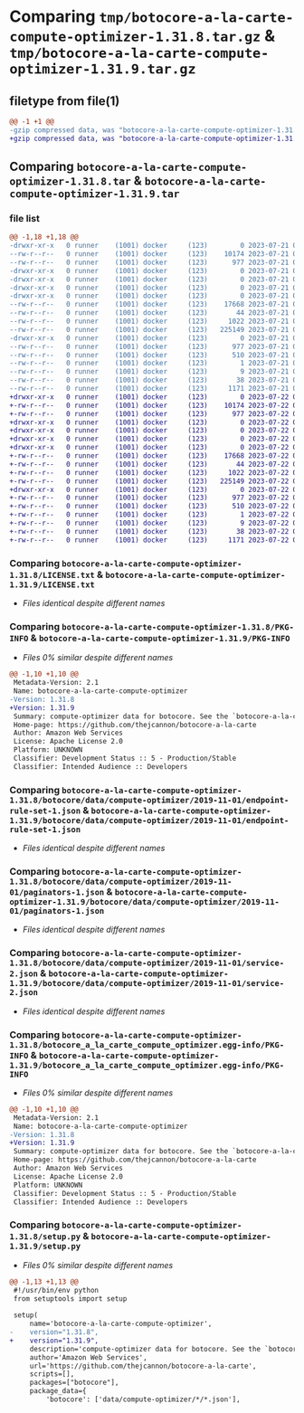 # Comparing `tmp/botocore-a-la-carte-compute-optimizer-1.31.8.tar.gz` & `tmp/botocore-a-la-carte-compute-optimizer-1.31.9.tar.gz`

## filetype from file(1)

```diff
@@ -1 +1 @@
-gzip compressed data, was "botocore-a-la-carte-compute-optimizer-1.31.8.tar", last modified: Fri Jul 21 01:21:18 2023, max compression
+gzip compressed data, was "botocore-a-la-carte-compute-optimizer-1.31.9.tar", last modified: Sat Jul 22 01:20:21 2023, max compression
```

## Comparing `botocore-a-la-carte-compute-optimizer-1.31.8.tar` & `botocore-a-la-carte-compute-optimizer-1.31.9.tar`

### file list

```diff
@@ -1,18 +1,18 @@
-drwxr-xr-x   0 runner    (1001) docker     (123)        0 2023-07-21 01:21:18.822876 botocore-a-la-carte-compute-optimizer-1.31.8/
--rw-r--r--   0 runner    (1001) docker     (123)    10174 2023-07-21 01:21:18.000000 botocore-a-la-carte-compute-optimizer-1.31.8/LICENSE.txt
--rw-r--r--   0 runner    (1001) docker     (123)      977 2023-07-21 01:21:18.822876 botocore-a-la-carte-compute-optimizer-1.31.8/PKG-INFO
-drwxr-xr-x   0 runner    (1001) docker     (123)        0 2023-07-21 01:21:18.822876 botocore-a-la-carte-compute-optimizer-1.31.8/botocore/
-drwxr-xr-x   0 runner    (1001) docker     (123)        0 2023-07-21 01:21:18.822876 botocore-a-la-carte-compute-optimizer-1.31.8/botocore/data/
-drwxr-xr-x   0 runner    (1001) docker     (123)        0 2023-07-21 01:21:18.822876 botocore-a-la-carte-compute-optimizer-1.31.8/botocore/data/compute-optimizer/
-drwxr-xr-x   0 runner    (1001) docker     (123)        0 2023-07-21 01:21:18.822876 botocore-a-la-carte-compute-optimizer-1.31.8/botocore/data/compute-optimizer/2019-11-01/
--rw-r--r--   0 runner    (1001) docker     (123)    17668 2023-07-21 01:21:06.000000 botocore-a-la-carte-compute-optimizer-1.31.8/botocore/data/compute-optimizer/2019-11-01/endpoint-rule-set-1.json
--rw-r--r--   0 runner    (1001) docker     (123)       44 2023-07-21 01:21:06.000000 botocore-a-la-carte-compute-optimizer-1.31.8/botocore/data/compute-optimizer/2019-11-01/examples-1.json
--rw-r--r--   0 runner    (1001) docker     (123)     1022 2023-07-21 01:21:06.000000 botocore-a-la-carte-compute-optimizer-1.31.8/botocore/data/compute-optimizer/2019-11-01/paginators-1.json
--rw-r--r--   0 runner    (1001) docker     (123)   225149 2023-07-21 01:21:06.000000 botocore-a-la-carte-compute-optimizer-1.31.8/botocore/data/compute-optimizer/2019-11-01/service-2.json
-drwxr-xr-x   0 runner    (1001) docker     (123)        0 2023-07-21 01:21:18.822876 botocore-a-la-carte-compute-optimizer-1.31.8/botocore_a_la_carte_compute_optimizer.egg-info/
--rw-r--r--   0 runner    (1001) docker     (123)      977 2023-07-21 01:21:18.000000 botocore-a-la-carte-compute-optimizer-1.31.8/botocore_a_la_carte_compute_optimizer.egg-info/PKG-INFO
--rw-r--r--   0 runner    (1001) docker     (123)      510 2023-07-21 01:21:18.000000 botocore-a-la-carte-compute-optimizer-1.31.8/botocore_a_la_carte_compute_optimizer.egg-info/SOURCES.txt
--rw-r--r--   0 runner    (1001) docker     (123)        1 2023-07-21 01:21:18.000000 botocore-a-la-carte-compute-optimizer-1.31.8/botocore_a_la_carte_compute_optimizer.egg-info/dependency_links.txt
--rw-r--r--   0 runner    (1001) docker     (123)        9 2023-07-21 01:21:18.000000 botocore-a-la-carte-compute-optimizer-1.31.8/botocore_a_la_carte_compute_optimizer.egg-info/top_level.txt
--rw-r--r--   0 runner    (1001) docker     (123)       38 2023-07-21 01:21:18.822876 botocore-a-la-carte-compute-optimizer-1.31.8/setup.cfg
--rw-r--r--   0 runner    (1001) docker     (123)     1171 2023-07-21 01:21:18.000000 botocore-a-la-carte-compute-optimizer-1.31.8/setup.py
+drwxr-xr-x   0 runner    (1001) docker     (123)        0 2023-07-22 01:20:21.800861 botocore-a-la-carte-compute-optimizer-1.31.9/
+-rw-r--r--   0 runner    (1001) docker     (123)    10174 2023-07-22 01:20:21.000000 botocore-a-la-carte-compute-optimizer-1.31.9/LICENSE.txt
+-rw-r--r--   0 runner    (1001) docker     (123)      977 2023-07-22 01:20:21.800861 botocore-a-la-carte-compute-optimizer-1.31.9/PKG-INFO
+drwxr-xr-x   0 runner    (1001) docker     (123)        0 2023-07-22 01:20:21.796861 botocore-a-la-carte-compute-optimizer-1.31.9/botocore/
+drwxr-xr-x   0 runner    (1001) docker     (123)        0 2023-07-22 01:20:21.796861 botocore-a-la-carte-compute-optimizer-1.31.9/botocore/data/
+drwxr-xr-x   0 runner    (1001) docker     (123)        0 2023-07-22 01:20:21.796861 botocore-a-la-carte-compute-optimizer-1.31.9/botocore/data/compute-optimizer/
+drwxr-xr-x   0 runner    (1001) docker     (123)        0 2023-07-22 01:20:21.800861 botocore-a-la-carte-compute-optimizer-1.31.9/botocore/data/compute-optimizer/2019-11-01/
+-rw-r--r--   0 runner    (1001) docker     (123)    17668 2023-07-22 01:20:09.000000 botocore-a-la-carte-compute-optimizer-1.31.9/botocore/data/compute-optimizer/2019-11-01/endpoint-rule-set-1.json
+-rw-r--r--   0 runner    (1001) docker     (123)       44 2023-07-22 01:20:09.000000 botocore-a-la-carte-compute-optimizer-1.31.9/botocore/data/compute-optimizer/2019-11-01/examples-1.json
+-rw-r--r--   0 runner    (1001) docker     (123)     1022 2023-07-22 01:20:09.000000 botocore-a-la-carte-compute-optimizer-1.31.9/botocore/data/compute-optimizer/2019-11-01/paginators-1.json
+-rw-r--r--   0 runner    (1001) docker     (123)   225149 2023-07-22 01:20:09.000000 botocore-a-la-carte-compute-optimizer-1.31.9/botocore/data/compute-optimizer/2019-11-01/service-2.json
+drwxr-xr-x   0 runner    (1001) docker     (123)        0 2023-07-22 01:20:21.800861 botocore-a-la-carte-compute-optimizer-1.31.9/botocore_a_la_carte_compute_optimizer.egg-info/
+-rw-r--r--   0 runner    (1001) docker     (123)      977 2023-07-22 01:20:21.000000 botocore-a-la-carte-compute-optimizer-1.31.9/botocore_a_la_carte_compute_optimizer.egg-info/PKG-INFO
+-rw-r--r--   0 runner    (1001) docker     (123)      510 2023-07-22 01:20:21.000000 botocore-a-la-carte-compute-optimizer-1.31.9/botocore_a_la_carte_compute_optimizer.egg-info/SOURCES.txt
+-rw-r--r--   0 runner    (1001) docker     (123)        1 2023-07-22 01:20:21.000000 botocore-a-la-carte-compute-optimizer-1.31.9/botocore_a_la_carte_compute_optimizer.egg-info/dependency_links.txt
+-rw-r--r--   0 runner    (1001) docker     (123)        9 2023-07-22 01:20:21.000000 botocore-a-la-carte-compute-optimizer-1.31.9/botocore_a_la_carte_compute_optimizer.egg-info/top_level.txt
+-rw-r--r--   0 runner    (1001) docker     (123)       38 2023-07-22 01:20:21.800861 botocore-a-la-carte-compute-optimizer-1.31.9/setup.cfg
+-rw-r--r--   0 runner    (1001) docker     (123)     1171 2023-07-22 01:20:21.000000 botocore-a-la-carte-compute-optimizer-1.31.9/setup.py
```

### Comparing `botocore-a-la-carte-compute-optimizer-1.31.8/LICENSE.txt` & `botocore-a-la-carte-compute-optimizer-1.31.9/LICENSE.txt`

 * *Files identical despite different names*

### Comparing `botocore-a-la-carte-compute-optimizer-1.31.8/PKG-INFO` & `botocore-a-la-carte-compute-optimizer-1.31.9/PKG-INFO`

 * *Files 0% similar despite different names*

```diff
@@ -1,10 +1,10 @@
 Metadata-Version: 2.1
 Name: botocore-a-la-carte-compute-optimizer
-Version: 1.31.8
+Version: 1.31.9
 Summary: compute-optimizer data for botocore. See the `botocore-a-la-carte` package for more info.
 Home-page: https://github.com/thejcannon/botocore-a-la-carte
 Author: Amazon Web Services
 License: Apache License 2.0
 Platform: UNKNOWN
 Classifier: Development Status :: 5 - Production/Stable
 Classifier: Intended Audience :: Developers
```

### Comparing `botocore-a-la-carte-compute-optimizer-1.31.8/botocore/data/compute-optimizer/2019-11-01/endpoint-rule-set-1.json` & `botocore-a-la-carte-compute-optimizer-1.31.9/botocore/data/compute-optimizer/2019-11-01/endpoint-rule-set-1.json`

 * *Files identical despite different names*

### Comparing `botocore-a-la-carte-compute-optimizer-1.31.8/botocore/data/compute-optimizer/2019-11-01/paginators-1.json` & `botocore-a-la-carte-compute-optimizer-1.31.9/botocore/data/compute-optimizer/2019-11-01/paginators-1.json`

 * *Files identical despite different names*

### Comparing `botocore-a-la-carte-compute-optimizer-1.31.8/botocore/data/compute-optimizer/2019-11-01/service-2.json` & `botocore-a-la-carte-compute-optimizer-1.31.9/botocore/data/compute-optimizer/2019-11-01/service-2.json`

 * *Files identical despite different names*

### Comparing `botocore-a-la-carte-compute-optimizer-1.31.8/botocore_a_la_carte_compute_optimizer.egg-info/PKG-INFO` & `botocore-a-la-carte-compute-optimizer-1.31.9/botocore_a_la_carte_compute_optimizer.egg-info/PKG-INFO`

 * *Files 0% similar despite different names*

```diff
@@ -1,10 +1,10 @@
 Metadata-Version: 2.1
 Name: botocore-a-la-carte-compute-optimizer
-Version: 1.31.8
+Version: 1.31.9
 Summary: compute-optimizer data for botocore. See the `botocore-a-la-carte` package for more info.
 Home-page: https://github.com/thejcannon/botocore-a-la-carte
 Author: Amazon Web Services
 License: Apache License 2.0
 Platform: UNKNOWN
 Classifier: Development Status :: 5 - Production/Stable
 Classifier: Intended Audience :: Developers
```

### Comparing `botocore-a-la-carte-compute-optimizer-1.31.8/setup.py` & `botocore-a-la-carte-compute-optimizer-1.31.9/setup.py`

 * *Files 0% similar despite different names*

```diff
@@ -1,13 +1,13 @@
 #!/usr/bin/env python
 from setuptools import setup
 
 setup(
     name='botocore-a-la-carte-compute-optimizer',
-    version="1.31.8",
+    version="1.31.9",
     description='compute-optimizer data for botocore. See the `botocore-a-la-carte` package for more info.',
     author='Amazon Web Services',
     url='https://github.com/thejcannon/botocore-a-la-carte',
     scripts=[],
     packages=["botocore"],
     package_data={
         'botocore': ['data/compute-optimizer/*/*.json'],
```

